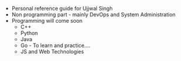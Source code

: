 







- Personal reference guide for Ujjwal Singh
- Non programming part - mainly DevOps and System Administration
- Programming will come soon
    * C++
    * Python
    * Java
    * Go - To learn and practice....
    + JS and Web Technologies